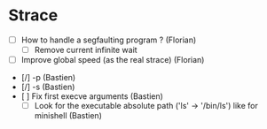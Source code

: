 # Strace

- [ ] How to handle a segfaulting program ? (Florian)
	- [ ] Remove current infinite wait
- [ ] Improve global speed (as the real strace) (Florian)
- [/] -p (Bastien)
- [/] -s (Bastien)
- [ ] Fix first execve arguments (Bastien)
	- [ ] Look for the executable absolute path ('ls' -> '/bin/ls') like for minishell (Bastien)
